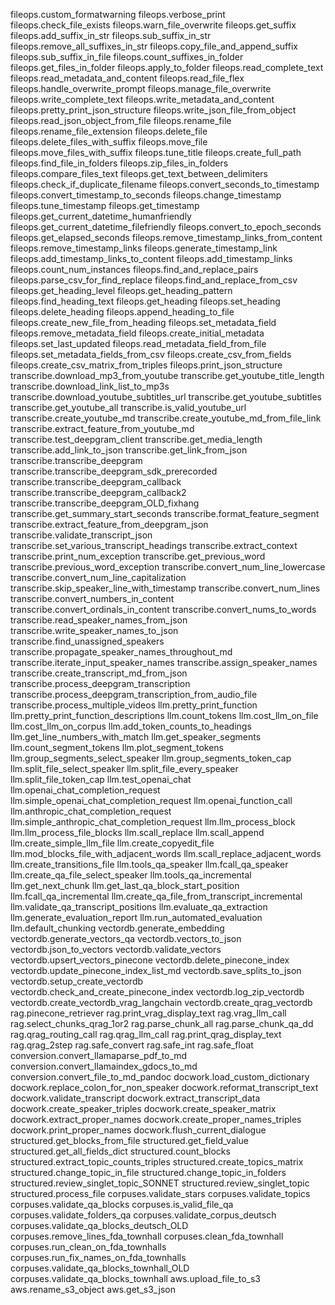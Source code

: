 fileops.custom_formatwarning
fileops.verbose_print
fileops.check_file_exists
fileops.warn_file_overwrite
fileops.get_suffix
fileops.add_suffix_in_str
fileops.sub_suffix_in_str
fileops.remove_all_suffixes_in_str
fileops.copy_file_and_append_suffix
fileops.sub_suffix_in_file
fileops.count_suffixes_in_folder
fileops.get_files_in_folder
fileops.apply_to_folder
fileops.read_complete_text
fileops.read_metadata_and_content
fileops.read_file_flex
fileops.handle_overwrite_prompt
fileops.manage_file_overwrite
fileops.write_complete_text
fileops.write_metadata_and_content
fileops.pretty_print_json_structure
fileops.write_json_file_from_object
fileops.read_json_object_from_file
fileops.rename_file
fileops.rename_file_extension
fileops.delete_file
fileops.delete_files_with_suffix
fileops.move_file
fileops.move_files_with_suffix
fileops.tune_title
fileops.create_full_path
fileops.find_file_in_folders
fileops.zip_files_in_folders
fileops.compare_files_text
fileops.get_text_between_delimiters
fileops.check_if_duplicate_filename
fileops.convert_seconds_to_timestamp
fileops.convert_timestamp_to_seconds
fileops.change_timestamp
fileops.tune_timestamp
fileops.get_timestamp
fileops.get_current_datetime_humanfriendly
fileops.get_current_datetime_filefriendly
fileops.convert_to_epoch_seconds
fileops.get_elapsed_seconds
fileops.remove_timestamp_links_from_content
fileops.remove_timestamp_links
fileops.generate_timestamp_link
fileops.add_timestamp_links_to_content
fileops.add_timestamp_links
fileops.count_num_instances
fileops.find_and_replace_pairs
fileops.parse_csv_for_find_replace
fileops.find_and_replace_from_csv
fileops.get_heading_level
fileops.get_heading_pattern
fileops.find_heading_text
fileops.get_heading
fileops.set_heading
fileops.delete_heading
fileops.append_heading_to_file
fileops.create_new_file_from_heading
fileops.set_metadata_field
fileops.remove_metadata_field
fileops.create_initial_metadata
fileops.set_last_updated
fileops.read_metadata_field_from_file
fileops.set_metadata_fields_from_csv
fileops.create_csv_from_fields
fileops.create_csv_matrix_from_triples
fileops.print_json_structure
transcribe.download_mp3_from_youtube
transcribe.get_youtube_title_length
transcribe.download_link_list_to_mp3s
transcribe.download_youtube_subtitles_url
transcribe.get_youtube_subtitles
transcribe.get_youtube_all
transcribe.is_valid_youtube_url
transcribe.create_youtube_md
transcribe.create_youtube_md_from_file_link
transcribe.extract_feature_from_youtube_md
transcribe.test_deepgram_client
transcribe.get_media_length
transcribe.add_link_to_json
transcribe.get_link_from_json
transcribe.transcribe_deepgram
transcribe.transcribe_deepgram_sdk_prerecorded
transcribe.transcribe_deepgram_callback
transcribe.transcribe_deepgram_callback2
transcribe.transcribe_deepgram_OLD_fixhang
transcribe.get_summary_start_seconds
transcribe.format_feature_segment
transcribe.extract_feature_from_deepgram_json
transcribe.validate_transcript_json
transcribe.set_various_transcript_headings
transcribe.extract_context
transcribe.print_num_exception
transcribe.get_previous_word
transcribe.previous_word_exception
transcribe.convert_num_line_lowercase
transcribe.convert_num_line_capitalization
transcribe.skip_speaker_line_with_timestamp
transcribe.convert_num_lines
transcribe.convert_numbers_in_content
transcribe.convert_ordinals_in_content
transcribe.convert_nums_to_words
transcribe.read_speaker_names_from_json
transcribe.write_speaker_names_to_json
transcribe.find_unassigned_speakers
transcribe.propagate_speaker_names_throughout_md
transcribe.iterate_input_speaker_names
transcribe.assign_speaker_names
transcribe.create_transcript_md_from_json
transcribe.process_deepgram_transcription
transcribe.process_deepgram_transcription_from_audio_file
transcribe.process_multiple_videos
llm.pretty_print_function
llm.pretty_print_function_descriptions
llm.count_tokens
llm.cost_llm_on_file
llm.cost_llm_on_corpus
llm.add_token_counts_to_headings
llm.get_line_numbers_with_match
llm.get_speaker_segments
llm.count_segment_tokens
llm.plot_segment_tokens
llm.group_segments_select_speaker
llm.group_segments_token_cap
llm.split_file_select_speaker
llm.split_file_every_speaker
llm.split_file_token_cap
llm.test_openai_chat
llm.openai_chat_completion_request
llm.simple_openai_chat_completion_request
llm.openai_function_call
llm.anthropic_chat_completion_request
llm.simple_anthropic_chat_completion_request
llm.llm_process_block
llm.llm_process_file_blocks
llm.scall_replace
llm.scall_append
llm.create_simple_llm_file
llm.create_copyedit_file
llm.mod_blocks_file_with_adjacent_words
llm.scall_replace_adjacent_words
llm.create_transitions_file
llm.tools_qa_speaker
llm.fcall_qa_speaker
llm.create_qa_file_select_speaker
llm.tools_qa_incremental
llm.get_next_chunk
llm.get_last_qa_block_start_position
llm.fcall_qa_incremental
llm.create_qa_file_from_transcript_incremental
llm.validate_qa_transcript_positions
llm.evaluate_qa_extraction
llm.generate_evaluation_report
llm.run_automated_evaluation
llm.default_chunking
vectordb.generate_embedding
vectordb.generate_vectors_qa
vectordb.vectors_to_json
vectordb.json_to_vectors
vectordb.validate_vectors
vectordb.upsert_vectors_pinecone
vectordb.delete_pinecone_index
vectordb.update_pinecone_index_list_md
vectordb.save_splits_to_json
vectordb.setup_create_vectordb
vectordb.check_and_create_pinecone_index
vectordb.log_zip_vectordb
vectordb.create_vectordb_vrag_langchain
vectordb.create_qrag_vectordb
rag.pinecone_retriever
rag.print_vrag_display_text
rag.vrag_llm_call
rag.select_chunks_qrag_1or2
rag.parse_chunk_all
rag.parse_chunk_qa_dd
rag.qrag_routing_call
rag.qrag_llm_call
rag.print_qrag_display_text
rag.qrag_2step
rag.safe_convert
rag.safe_int
rag.safe_float
conversion.convert_llamaparse_pdf_to_md
conversion.convert_llamaindex_gdocs_to_md
conversion.convert_file_to_md_pandoc
docwork.load_custom_dictionary
docwork.replace_colon_for_non_speaker
docwork.reformat_transcript_text
docwork.validate_transcript
docwork.extract_transcript_data
docwork.create_speaker_triples
docwork.create_speaker_matrix
docwork.extract_proper_names
docwork.create_proper_names_triples
docwork.print_proper_names
docwork.flush_current_dialogue
structured.get_blocks_from_file
structured.get_field_value
structured.get_all_fields_dict
structured.count_blocks
structured.extract_topic_counts_triples
structured.create_topics_matrix
structured.change_topic_in_file
structured.change_topic_in_folders
structured.review_singlet_topic_SONNET
structured.review_singlet_topic
structured.process_file
corpuses.validate_stars
corpuses.validate_topics
corpuses.validate_qa_blocks
corpuses.is_valid_file_qa
corpuses.validate_folders_qa
corpuses.validate_corpus_deutsch
corpuses.validate_qa_blocks_deutsch_OLD
corpuses.remove_lines_fda_townhall
corpuses.clean_fda_townhall
corpuses.run_clean_on_fda_townhalls
corpuses.run_fix_names_on_fda_townhalls
corpuses.validate_qa_blocks_townhall_OLD
corpuses.validate_qa_blocks_townhall
aws.upload_file_to_s3
aws.rename_s3_object
aws.get_s3_json

